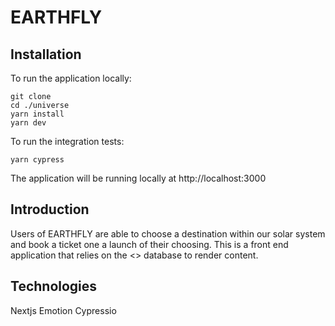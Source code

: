 # EARTHFLY

## Installation
To run the application locally:

```
git clone 
cd ./universe
yarn install
yarn dev
```

To run the integration tests:
```
yarn cypress
```
 
The application will be running locally at http://localhost:3000

## Introduction
Users of EARTHFLY  are able to choose a destination within our solar system and book a ticket one a launch of their choosing. This is a front end application that relies on the <> database to render content.

## Technologies
Nextjs
Emotion
Cypressio

<gif of app>

